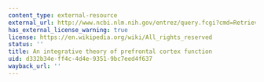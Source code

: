 ```yaml
---
content_type: external-resource
external_url: http://www.ncbi.nlm.nih.gov/entrez/query.fcgi?cmd=Retrieve&db=PubMed&dopt=Citation&list_uids=11283309
has_external_license_warning: true
license: https://en.wikipedia.org/wiki/All_rights_reserved
status: ''
title: An integrative theory of prefrontal cortex function
uid: d332b34e-ff4c-4d4e-9351-9bc7eed4f637
wayback_url: ''
---
```

